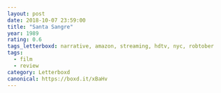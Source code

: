 ```yaml
---
layout: post 
date: 2018-10-07 23:59:00
title: "Santa Sangre"
year: 1989
rating: 0.6
tags_letterboxd: narrative, amazon, streaming, hdtv, nyc, robtober
tags:
  - film
  - review
category: Letterboxd
canonical: https://boxd.it/xBaHv
---
```

